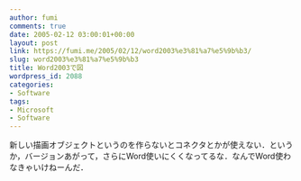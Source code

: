 ```yaml
---
author: fumi
comments: true
date: 2005-02-12 03:00:01+00:00
layout: post
link: https://fumi.me/2005/02/12/word2003%e3%81%a7%e5%9b%b3/
slug: word2003%e3%81%a7%e5%9b%b3
title: Word2003で図
wordpress_id: 2088
categories:
- Software
tags:
- Microsoft
- Software
---
```


新しい描画オブジェクトというのを作らないとコネクタとかが使えない．というか，バージョンあがって，さらにWord使いにくくなってるな．なんでWord使わなきゃいけねーんだ．
